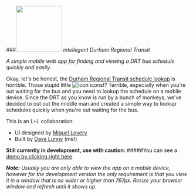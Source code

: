 ###<img src="http://i.imgur.com/ONoEGlX.png" width="125px" height="125px" />  *intellegent Durham Regional Transit*


*A simple mobile web app for finding and viewing a DRT bus schedule quickly and easily.*

Okay, let's be honest, the [Durham Regional Transit schedule lookup](https://www.durhamregiontransit.com/Pages/Bus%20Schedule%20PDF%20Format.aspx) is horrible. Those stupid little ![icon](https://www.durhamregiontransit.com/Maps/PublishingImages/viewSchedule.gif) icons!? Terrible, especially when you're out waiting for the bus and you need to lookup the schedule on a mobile device. Since the DRT as you know is run by a bunch of monkeys, we've decided to cut out the middle man and created a simple way to lookup schedules quickly when you're out waiting for the bus.


This is an L+L collaboration: 
- UI designed by [Miguel Lovery](http://mjlphotos.tumblr.com/)
- Built by [Dave Lunny](http://himynameisdave.github.io/) (me!)

**Still currently in development, use with caution:**
#####You can see a [demo by clicking right here](http://himynameisdave.github.io/iDRT/#/).

***Note:*** 
*Usually you are only able to view the app on a mobile device, however for the development version the only requirement is that you view it in a window that is no wider or higher than 767px. Resize your browser window and refresh until it shows up.*
